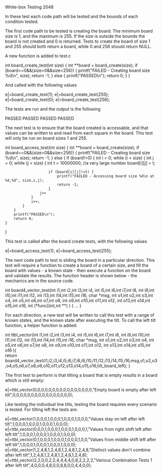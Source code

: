 White-box Testing 2048

In these test each code path will be tested and the bounds of each condition tested.

The first code path to be tested is creating the board. The minimum board size is 1, and the maximum is 255. If the size is outside the bounds the board is not created and 0 is returned. Tests to create the board of size 1 and 255 should both return a board, while 0 and 256 should return NULL.

A new function is added to test.c

int board_create_test(int size) {
	int **board = board_create(size);
	if (board==0&&(size>0&&size<256)) {
		printf("FAILED - Creating board size %d\n", size);
		return -1;
	}
	else {
		printf("PASSED\n");
		return 0;
	}
}

And called with the following values

  e|=board_create_test(1);
  e|=board_create_test(255);
  e|=board_create_test(0);
  e|=board_create_test(256);

The tests are run and the output is the following

PASSED
PASSED
PASSED
PASSED

The next test is to ensure that the board created is accessable, and that values can be written to and read from each square in the board. This test will only be run on board sizes 1 and 255.

int board_access_test(int size) {
	int **board = board_create(size);
	if (board==0&&(size>0&&size<256)) {
		printf("FAILED - Creating board size %d\n", size);
		return -1;
	}
	else {
		if (board!=0) {
			int i = 0;
			while (i < size) {
				int j = 0;
				while (j < size) {
						int t = 10000000; //a very large number
						board[i][j] = t;
						
						if (board[i][j]!=t) {
							printf("FAILED - Accessing board size %d\n at %d,%d", size,i,j);
							return -1;
						}
					j++
				}
				i++;
			}
		}
		printf("PASSED\n");
		return 0;
	}
}

This test is called after the board create tests, with the following values

  e|=board_access_test(1);
  e|=board_access_test(255);



The next code path to test is sliding the board in a particular direction.  This test will require a function to create a board of a certain size, and fill the board with values - a known state - then execute a function on the board and validate the results. The function header is shown below - the mechanics are in the source code.

int board4_vector_test(int i1,int i2,int i3,int i4,
					   int i5,int i6,int i7,int i8,
					   int i9,int i10,int i11,int i12,
					   int i13,int i14,int i15,int i16,
					   char *msg,
                       int o1,int o2,int o3,int o4,
					   int o5,int o6,int o7,int o8,
					   int o9,int o10,int o11,int o12,
					   int o13,int o14,int o15,int o16,
                       int (*func)(int,int **)
					   ) { ... }

For each direction, a new test will be written to call this test with a range of known states, and the known state after executing the tilt. To call the left tilt function, a helper function is added:

int ttbl_vector(int i1,int i2,int i3,int i4,
				int i5,int i6,int i7,int i8,
				int i9,int i10,int i11,int i12,
				int i13,int i14,int i15,int i16,
				char *msg,
				int o1,int o2,int o3,int o4,
				int o5,int o6,int o7,int o8,
				int o9,int o10,int o11,int o12,
				int o13,int o14,int o15,int o16
				){	
	return board4_vector_test(i1,i2,i3,i4,i5,i6,i7,i8,i9,i10,i11,i12,i13,i14,i15,i16,msg,o1,o2,o3,o4,o5,o6,o7,o8,o9,o10,o11,o12,o13,o14,o15,o16,tilt_board_left);
}

The first test to perform is that tilting a board that is empty results in a board which is still empty:

  e|=ttbl_vector(0,0,0,0,0,0,0,0,0,0,0,0,0,0,0,0,"Empty board is empty after left tilt",0,0,0,0,0,0,0,0,0,0,0,0,0,0,0,0);

Like testing the individual line tilts, testing the board requires every scenario is tested. For tilting left the tests are:

  e|=ttbl_vector(1,0,0,0,1,0,0,0,1,0,0,0,1,0,0,0,"Values stay on left after left tilt",1,0,0,0,1,0,0,0,1,0,0,0,1,0,0,0);
  e|=ttbl_vector(0,0,0,1,0,0,0,1,0,0,0,1,0,0,0,1,"Values from right shift left after left tilt",1,0,0,0,1,0,0,0,1,0,0,0,1,0,0,0);
  e|=ttbl_vector(0,1,0,0,0,1,0,0,0,1,0,0,0,1,0,0,"Values from middle shift left after left tilt",1,0,0,0,1,0,0,0,1,0,0,0,1,0,0,0);
  e|=ttbl_vector(1,2,4,8,1,2,4,8,1,2,4,8,1,2,4,8,"Distinct values don't combine after left tilt",1,2,4,8,1,2,4,8,1,2,4,8,1,2,4,8);
  e|=ttbl_vector(2,2,0,0,2,2,4,4,4,4,0,8,2,2,2,2,"Various Combination Tests 1 after left tilt",4,0,0,0,4,8,0,0,8,8,0,0,4,4,0,0);
